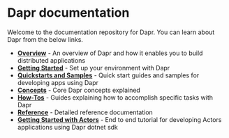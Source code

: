 # Dapr documentation

Welcome to the documentation repository for Dapr. You can learn about Dapr from the below links.

 - **[Overview](overview.md)** - An overview of Dapr and how it enables you to build distributed applications
 - **[Getting Started](/getting-started)** - Set up your environment with Dapr
 - **[Quickstarts and Samples](/quickstart)** - Quick start guides and samples for developing apps using Dapr
 - **[Concepts](/concepts)** - Core Dapr concepts explained
 - **[How-Tos](/howto)** - Guides explaining how to accomplish specific tasks with Dapr
 - **[Reference](/reference)** - Detailed reference documentation
 - **[Getting Started with Actors](https://github.com/dapr/dotnet-sdk/blob/master/docs/get-started-dapr-actor.md)** - End to end tutorial for developing Actors applications using Dapr dotnet sdk
